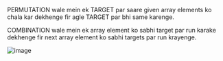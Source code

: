 PERMUTATION wale mein ek TARGET par saare given array elements ko chala kar dekhenge fir agle TARGET par bhi same karenge.

COMBINATION wale mein ek array element ko sabhi target par run karake dekhenge fir next array element ko sabhi targets par run krayenge.


![image](https://user-images.githubusercontent.com/69719886/188642595-c0ee7cf1-85d4-4a1a-b0d2-164565a56dac.png)
